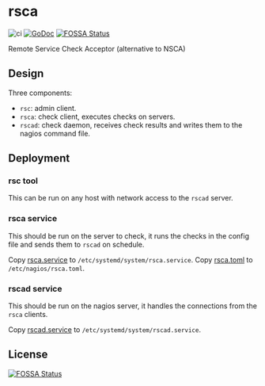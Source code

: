 # rsca

![ci](https://github.com/na4ma4/rsca/workflows/ci/badge.svg)
[![GoDoc](https://godoc.org/github.com/na4ma4/rsca/?status.svg)](https://godoc.org/github.com/na4ma4/rsca)
[![FOSSA Status](https://app.fossa.com/api/projects/git%2Bgithub.com%2Fna4ma4%2Frsca.svg?type=shield)](https://app.fossa.com/projects/git%2Bgithub.com%2Fna4ma4%2Frsca?ref=badge_shield)

Remote Service Check Acceptor (alternative to NSCA)

## Design

Three components:

- `rsc`: admin client.
- `rsca`: check client, executes checks on servers.
- `rscad`: check daemon, receives check results and writes them to the nagios command file.

## Deployment

### rsc tool

This can be run on any host with network access to the `rscad` server.

### rsca service

This should be run on the server to check, it runs the checks in the config file and sends them to `rscad` on schedule.

Copy [rsca.service](systemd/client/rsca.service) to `/etc/systemd/system/rsca.service`.
Copy [rsca.toml](test/rsca.toml) to `/etc/nagios/rsca.toml`.

### rscad service

This should be run on the nagios server, it handles the connections from the `rsca` clients.

Copy [rscad.service](systemd/server/rscad.service) to `/etc/systemd/system/rscad.service`.


## License
[![FOSSA Status](https://app.fossa.com/api/projects/git%2Bgithub.com%2Fna4ma4%2Frsca.svg?type=large)](https://app.fossa.com/projects/git%2Bgithub.com%2Fna4ma4%2Frsca?ref=badge_large)